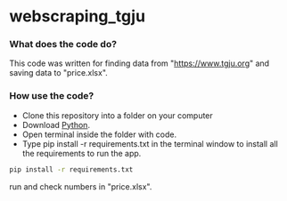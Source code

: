 # webscraping_tgju

### What does the code do?
This code was written for finding data from "https://www.tgju.org" and saving data to "price.xlsx".

### How use the code?


- Clone this repository into a folder on your computer
- Download <a href="https://www.python.org/downloads/">Python</a>.
- Open terminal inside the folder with code.
- Type pip install -r requirements.txt  in the terminal window to install all the requirements to run the app.

 ```sh
pip install -r requirements.txt 
 ```

run and check numbers in "price.xlsx".
